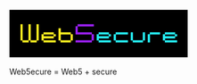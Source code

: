 ![Web5ecure](https://raw.githubusercontent.com/danito-net/Web5ecure/main/static/images/Web5ecure-black-320px.png)

Web5ecure = Web5 + secure
